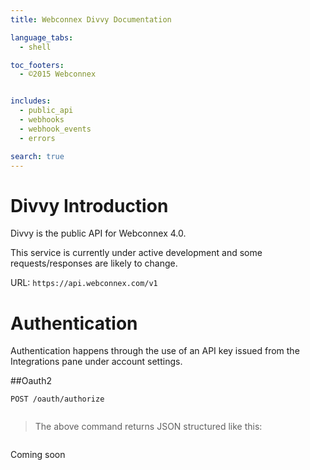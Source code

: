 ```yaml
---
title: Webconnex Divvy Documentation

language_tabs:
  - shell

toc_footers:
  - ©2015 Webconnex


includes:
  - public_api
  - webhooks
  - webhook_events
  - errors

search: true
---
```


# Divvy Introduction

Divvy is the public API for Webconnex 4.0.

This service is currently under active development and some requests/responses are likely to change.

URL: `https://api.webconnex.com/v1`

# Authentication

Authentication happens through the use of an API key issued from the Integrations pane under account settings.


##Oauth2

`POST /oauth/authorize`

```shell

```
> The above command returns JSON structured like this:

```json
```

<aside class="notice">Coming soon</aside>
